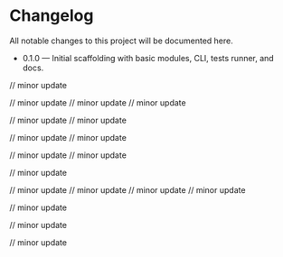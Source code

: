 #  Changelog

All  notable  changes  to  this  project  will  be  documented  here.

-  0.1.0  —  Initial  scaffolding  with  basic  modules,  CLI,  tests  runner,  and  docs.

//  minor  update

//  minor  update
//  minor  update
//  minor  update

//  minor  update
//  minor  update

//  minor  update
//  minor  update

//  minor  update
//  minor  update

//  minor  update

//  minor  update
//  minor  update
//  minor  update
//  minor  update

//  minor  update

// minor update

// minor update



